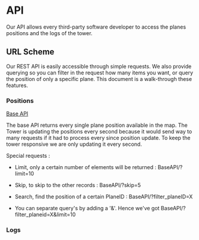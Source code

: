 # API

Our API allows every third-party software developer to access the planes positions and the logs of the tower. 

## URL Scheme

Our REST API is easily accessible through simple requests. We also provide querying so you can filter in the request how many items you want, or query the position of only a specific plane. This document is a walk-through these features. 

### Positions

[Base API](http://itp.fredericjacobs.com:28017/towerDB/positions/)

The base API returns every single plane position available in the map. The Tower is updating the positions every second because it would send way to many requests if it had to process every since position update. To keep the tower responsive we are only updating it every second.

Special requests :
- Limit, only a certain number of elements will be returned : BaseAPI/?limit=10

- Skip, to skip to the other records : BaseAPI/?skip=5

- Search, find the position of a certain PlaneID : BaseAPI/?filter_planeID=X

- You can separate query's by adding a '&'. Hence we've got
BaseAPI/?filter_planeid=X&limit=10

### Logs 